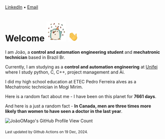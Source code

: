 [LinkedIn](https://www.linkedin.com/in/joão-pedro-gozzoli-b95641301/) &bull;
[Email](joaopedrogozzoli@gmail.com)

# Welcome <img src="happy.gif" height="64px" /> <img src="wave.gif" height="32px" />

I am João, a  **control and automation engineering student** and **mechatronic technician** based in Brazil Br.

Currently, I am studying as a **control and automation engineering** at [Unifei](https://unifei.edu.br) where I study python, C, C++, project management and Ai.

I did my high school education at ETEC Pedro Ferreira alves as a Mechatronic technician in Mogi Mirim.

Here is a random fact about me - I have been on this planet for **7661 days**.

And here is a just a random fact -  **In Canada, men are three times more likely than women to have seen a doctor in the last year**.

![JoãoOMago's GitHub Profile View Count](https://komarev.com/ghpvc/?username=JoaoOMago)

<sub>Last updated by Github Actions on 19 Dec, 2024.</sub>
